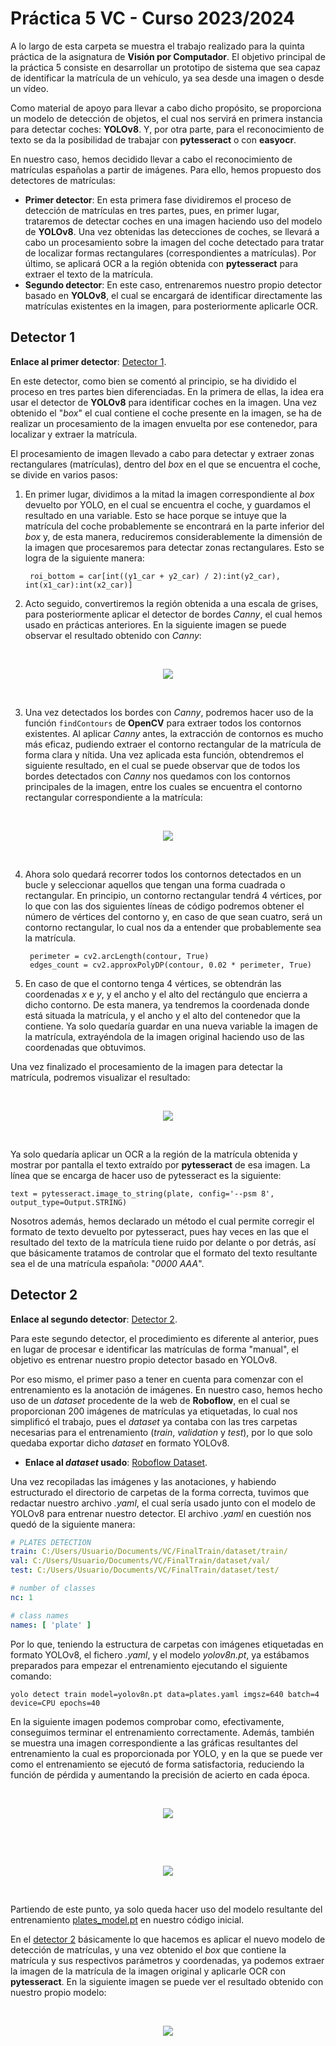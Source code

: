 # Práctica 5 VC - Curso 2023/2024

A lo largo de esta carpeta se muestra el trabajo realizado para la quinta práctica de la asignatura de **Visión por Computador**. El objetivo principal de la práctica 5 consiste en desarrollar un prototipo de sistema que sea capaz de identificar la matrícula de un vehículo, ya sea desde una imagen o desde un vídeo. 

Como material de apoyo para llevar a cabo dicho propósito, se proporciona un modelo de detección de objetos, el cual nos servirá en primera instancia para detectar coches: **YOLOv8**. Y, por otra parte, para el reconocimiento de texto se da la posibilidad de trabajar con **pytesseract** o con **easyocr**.

En nuestro caso, hemos decidido llevar a cabo el reconocimiento de matrículas españolas a partir de imágenes. Para ello, hemos propuesto dos detectores de matrículas:

- **Primer detector**: En esta primera fase dividiremos el proceso de detección de matrículas en tres partes, pues, en primer lugar, trataremos de detectar coches en una imagen haciendo uso del modelo de **YOLOv8**. Una vez obtenidas las detecciones de coches, se llevará a cabo un procesamiento sobre la imagen del coche detectado para tratar de localizar formas rectangulares (correspondientes a matrículas). Por último, se aplicará OCR a la región obtenida con **pytesseract** para extraer el texto de la matrícula.
- **Segundo detector**: En este caso, entrenaremos nuestro propio detector basado en **YOLOv8**, el cual se encargará de identificar directamente las matrículas existentes en la imagen, para posteriormente aplicarle OCR.


## Detector 1

**Enlace al primer detector**: [Detector 1](Detector%201.ipynb).

En este detector, como bien se comentó al principio, se ha dividido el proceso en tres partes bien diferenciadas. En la primera de ellas, la idea era usar el detector de **YOLOv8** para identificar coches en la imagen. Una vez obtenido el "*box*" el cual contiene el coche presente en la imagen, se ha de realizar un procesamiento de la imagen envuelta por ese contenedor, para localizar y extraer la matrícula.

El procesamiento de imagen llevado a cabo para detectar y extraer zonas rectangulares (matrículas), dentro del *box* en el que se encuentra el coche, se divide en varios pasos:

1. En primer lugar, dividimos a la mitad la imagen correspondiente al *box* devuelto por YOLO, en el cual se encuentra el coche, y guardamos el resultado en una variable. Esto se hace porque se intuye que la matrícula del coche probablemente se encontrará en la parte inferior del *box* y, de esta manera, reduciremos considerablemente la dimensión de la imagen que procesaremos para detectar zonas rectangulares. Esto se logra de la siguiente manera:

		roi_bottom = car[int((y1_car + y2_car) / 2):int(y2_car), int(x1_car):int(x2_car)]

2. Acto seguido, convertiremos la región obtenida a una escala de grises, para posteriormente aplicar el detector de bordes *Canny*, el cual hemos usado en prácticas anteriores. En la siguiente imagen se puede observar el resultado obtenido con *Canny*:

<p>&nbsp;</p>

<div align="center">
    <img src="./README%20Images/canny.png">
</div>

<p>&nbsp;</p>

3. Una vez detectados los bordes con *Canny*, podremos hacer uso de la función `findContours` de **OpenCV** para extraer todos los contornos existentes. Al aplicar *Canny* antes, la extracción de contornos es mucho más eficaz, pudiendo extraer el contorno rectangular de la matrícula de forma clara y nítida. Una vez aplicada esta función, obtendremos el siguiente resultado, en el cual se puede observar que de todos los bordes detectados con *Canny* nos quedamos con los contornos principales de la imagen, entre los cuales se encuentra el contorno rectangular correspondiente a la matrícula:

<p>&nbsp;</p>

<div align="center">
    <img src="./README%20Images/contours.png">
</div>

<p>&nbsp;</p>

4. Ahora solo quedará recorrer todos los contornos detectados en un bucle y seleccionar aquellos que tengan una forma cuadrada o rectangular. En principio, un contorno rectangular tendrá 4 vértices, por lo que con las dos siguientes líneas de código podremos obtener el número de vértices del contorno y, en caso de que sean cuatro, será un contorno rectangular, lo cual nos da a entender que probablemente sea la matrícula.

		perimeter = cv2.arcLength(contour, True)
		edges_count = cv2.approxPolyDP(contour, 0.02 * perimeter, True)

5. En caso de que el contorno tenga 4 vértices, se obtendrán las coordenadas *x* e *y*, y el ancho y el alto del rectángulo que encierra a dicho contorno. De esta manera, ya tendremos la coordenada donde está situada la matrícula, y el ancho y el alto del contenedor que la contiene. Ya solo quedaría guardar en una nueva variable la imagen de la matrícula, extrayéndola de la imagen original haciendo uso de las coordenadas que obtuvimos.

Una vez finalizado el procesamiento de la imagen para detectar la matrícula, podremos visualizar el resultado:

<p>&nbsp;</p>

<div align="center">
    <img src="./README%20Images/plate1.png">
</div>

<p>&nbsp;</p>

Ya solo quedaría aplicar un OCR a la región de la matrícula obtenida y mostrar por pantalla el texto extraído por **pytesseract** de esa imagen. La línea que se encarga de hacer uso de pytesseract es la siguiente:

	text = pytesseract.image_to_string(plate, config='--psm 8', output_type=Output.STRING)

Nosotros además, hemos declarado un método el cual permite corregir el formato de texto devuelto por pytesseract, pues hay veces en las que el resultado del texto de la matrícula tiene ruido por delante o por detrás, así que básicamente tratamos de controlar que el formato del texto resultante sea el de una matrícula española: "*0000 AAA*".

## Detector 2

**Enlace al segundo detector**: [Detector 2](Detector%202.ipynb).

Para este segundo detector, el procedimiento es diferente al anterior, pues en lugar de procesar e identificar las matrículas de forma "manual", el objetivo es entrenar nuestro propio detector basado en YOLOv8.

Por eso mismo, el primer paso a tener en cuenta para comenzar con el entrenamiento es la anotación de imágenes. En nuestro caso, hemos hecho uso de un *dataset* procedente de la web de **Roboflow**, en el cual se proporcionan 200 imágenes de matrículas ya etiquetadas, lo cual nos simplificó el trabajo, pues el *dataset* ya contaba con las tres carpetas necesarias para el entrenamiento (*train*, *validation* y *test*), por lo que solo quedaba exportar dicho *dataset* en formato YOLOv8.

- **Enlace al _dataset_ usado**: [Roboflow Dataset](https://universe.roboflow.com/itrc/plate-detection-y5).

Una vez recopiladas las imágenes y las anotaciones, y habiendo estructurado el directorio de carpetas de la forma correcta, tuvimos que redactar nuestro archivo *.yaml*, el cual sería usado junto con el modelo de YOLOv8 para entrenar nuestro detector. El archivo *.yaml* en cuestión nos quedó de la siguiente manera:

```yaml
# PLATES DETECTION
train: C:/Users/Usuario/Documents/VC/FinalTrain/dataset/train/
val: C:/Users/Usuario/Documents/VC/FinalTrain/dataset/val/  
test: C:/Users/Usuario/Documents/VC/FinalTrain/dataset/test/  

# number of classes
nc: 1

# class names
names: [ 'plate' ]
```

Por lo que, teniendo la estructura de carpetas con imágenes etiquetadas en formato YOLOv8, el fichero *.yaml*, y el modelo *yolov8n.pt*, ya estábamos preparados para empezar el entrenamiento ejecutando el siguiente comando:

	yolo detect train model=yolov8n.pt data=plates.yaml imgsz=640 batch=4 device=CPU epochs=40

En la siguiente imagen podemos comprobar como, efectivamente, conseguimos terminar el entrenamiento correctamente. Además, también se muestra una imagen correspondiente a las gráficas resultantes del entrenamiento la cual es proporcionada por YOLO, y en la que se puede ver como el entrenamiento se ejecutó de forma satisfactoria, reduciendo la función de pérdida y aumentando la precisión de acierto en cada época.

<p>&nbsp;</p>

<div align="center">
    <img src="./README%20Images/entreno.jpg">
</div>

<p>&nbsp;</p>

<p>&nbsp;</p>

<div align="center">
    <img src="./README%20Images/results.png">
</div>

<p>&nbsp;</p>

Partiendo de este punto, ya solo queda hacer uso del modelo resultante del entrenamiento [plates_model.pt](Models/plates_model.pt) en nuestro código inicial. 

En el [detector 2](Detector%202.ipynb) básicamente lo que hacemos es aplicar el nuevo modelo de detección de matrículas, y una vez obtenido el *box* que contiene la matrícula y sus respectivos parámetros y coordenadas, ya podemos extraer la imagen de la matrícula de la imagen original y aplicarle OCR con **pytesseract**. En la siguiente imagen se puede ver el resultado obtenido con nuestro propio modelo:


<p>&nbsp;</p>

<div align="center">
    <img src="./README%20Images/plate2.png">
</div>

<p>&nbsp;</p>